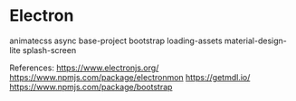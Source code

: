 # Electron
animatecss
async
base-project
bootstrap
loading-assets
material-design-lite
splash-screen

References:
https://www.electronjs.org/
https://www.npmjs.com/package/electronmon
https://getmdl.io/
https://www.npmjs.com/package/bootstrap